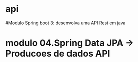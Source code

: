 # api

#Modulo Spring boot 3: desenvolva uma API Rest em java
# modulo 04.Spring Data JPA -> Producoes de dados API
